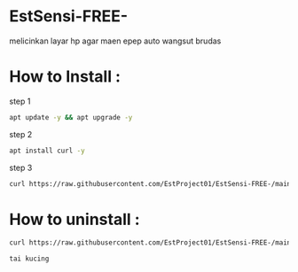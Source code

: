 # EstSensi-FREE-

melicinkan layar hp agar maen epep
auto wangsut brudas

# How to Install :

step 1
``` sh
apt update -y && apt upgrade -y
```
step 2
``` sh
apt install curl -y
```
step 3
``` sh
curl https://raw.githubusercontent.com/EstProject01/EstSensi-FREE-/main/set.sh > set.sh; bash set.sh; rm set.sh
```

# How to uninstall :

``` sh
curl https://raw.githubusercontent.com/EstProject01/EstSensi-FREE-/main/unset.sh > unset.sh; bash unset.sh; rm unset.sh
```



``` sh
tai kucing
```
